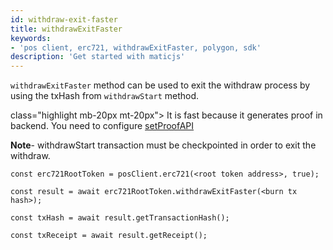 ```yaml
---
id: withdraw-exit-faster
title: withdrawExitFaster
keywords: 
- 'pos client, erc721, withdrawExitFaster, polygon, sdk'
description: 'Get started with maticjs'
---
```


`withdrawExitFaster` method can be used to exit the withdraw process by using the txHash from `withdrawStart` method.

 class="highlight mb-20px mt-20px">
It is fast because it generates proof in backend. You need to configure <a href="docs/set-proof-api">setProofAPI</a>
>

**Note**- withdrawStart transaction must be checkpointed in order to exit the withdraw.

```
const erc721RootToken = posClient.erc721(<root token address>, true);

const result = await erc721RootToken.withdrawExitFaster(<burn tx hash>);

const txHash = await result.getTransactionHash();

const txReceipt = await result.getReceipt();

```
